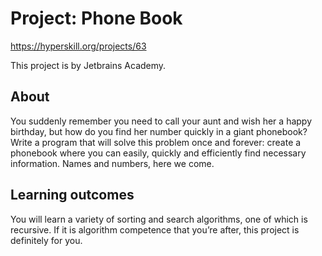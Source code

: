 # Project: Phone Book
https://hyperskill.org/projects/63

This project is by Jetbrains Academy.

## About

You suddenly remember you need to call your aunt and wish her a happy birthday, but how do you find her number quickly
in a giant phonebook? Write a program that will solve this problem once and forever: create a phonebook where you can
easily, quickly and efficiently find necessary information. Names and numbers, here we come.

## Learning outcomes

You will learn a variety of sorting and search algorithms, one of which is recursive. If it is algorithm competence that
you’re after, this project is definitely for you.
